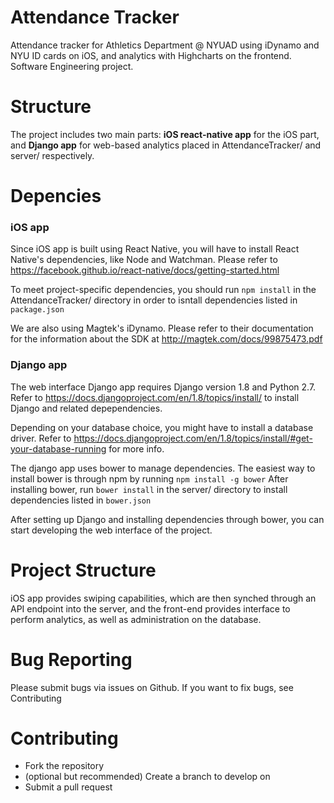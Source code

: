 # Attendance Tracker
Attendance tracker for Athletics Department @ NYUAD using iDynamo and NYU ID cards on iOS, and analytics with Highcharts on the frontend. Software Engineering project.

# Structure
The project includes two main parts: **iOS react-native app** for the iOS part, and **Django app** for web-based analytics placed in AttendanceTracker/ and server/ respectively. 

# Depencies

### iOS app
Since iOS app is built using React Native, you will have to install React Native's dependencies, like Node and Watchman. Please refer to https://facebook.github.io/react-native/docs/getting-started.html

To meet project-specific dependencies, you should run `npm install` in the AttendanceTracker/ directory in order to isntall dependencies listed in `package.json`

We are also using Magtek's iDynamo. Please refer to their documentation for the information about the SDK at http://magtek.com/docs/99875473.pdf

### Django app
The web interface Django app requires Django version 1.8 and Python 2.7. Refer to https://docs.djangoproject.com/en/1.8/topics/install/ to install Django and related depependencies.

Depending on your database choice, you might have to install a database driver. Refer to https://docs.djangoproject.com/en/1.8/topics/install/#get-your-database-running for more info.

The django app uses bower to manage dependencies. The easiest way to install bower is through npm by running
`npm install -g bower`
After installing bower, run `bower install` in the server/ directory to install dependencies listed in `bower.json`

After setting up Django and installing dependencies through bower, you can start developing the web interface of the project.

# Project Structure
iOS app provides swiping capabilities, which are then synched through an API endpoint into the server, and the front-end provides interface to perform analytics, as well as administration on the database. 

# Bug Reporting
Please submit bugs via issues on Github. If you want to fix bugs, see Contributing

# Contributing
* Fork the repository
* (optional but recommended) Create a branch to develop on
* Submit a pull request
